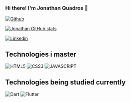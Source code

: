 ### Hi there! I'm Jonathan Quadros 👋

[![Github](https://img.shields.io/github/followers/jottacode.svg?style=social&label=Follow&maxAge=2592000)](https://github.com/jottacode)<br/>
  
[![Jonathan GitHub stats](https://github-readme-stats.vercel.app/api?username=jottacode&show_icons=true&theme=github_dark)](https://github.com/anuraghazra/github-readme-stats)

<div style="display: inline_block">
  <a href="https://www.linkedin.com/in/jotaquadros/" target="_blank" title="Acessar Linkedin" ><img alt="Linkedin" src="https://img.shields.io/badge/LinkedIn-0077B5?style=for-the-badge&logo=linkedin&logoColor=white"></a>
</div>

## Technologies i master

<div style="display: inline_block">
  <img alt="HTML5" title="HTML5" src="https://img.shields.io/badge/HTML5-E34F26?style=for-the-badge&logo=html5&logoColor=white">
  <img alt="CSS3" title="CSS3" src="https://img.shields.io/badge/CSS3-1572B6?style=for-the-badge&logo=css3&logoColor=white">
  <img alt="JAVASCRIPT" title="JAVASCRIPT" src="https://img.shields.io/badge/JavaScript-F7DF1E?style=for-the-badge&logo=javascript&logoColor=black">
</div>

## Technologies being studied currently

<div style="display: inline_block">
  <img alt="Dart" title="Dart" src="https://img.shields.io/badge/Dart-0175C2?style=for-the-badge&logo=dart&logoColor=white">
  <img alt="Flutter" title="Flutter" src="https://img.shields.io/badge/Flutter-02569B?style=for-the-badge&logo=flutter&logoColor=white">
</div>
